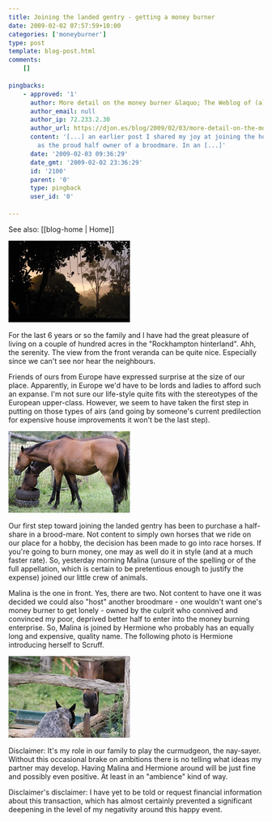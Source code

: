 ```yaml
---
title: Joining the landed gentry - getting a money burner
date: 2009-02-02 07:57:59+10:00
categories: ['moneyburner']
type: post
template: blog-post.html
comments:
    []
    
pingbacks:
    - approved: '1'
      author: More detail on the money burner &laquo; The Weblog of (a) David Jones
      author_email: null
      author_ip: 72.233.2.30
      author_url: https://djon.es/blog/2009/02/03/more-detail-on-the-money-burner/
      content: '[...] an earlier post I shared my joy at joining the horse racing set
        as the proud half owner of a broodmare. In an [...]'
      date: '2009-02-03 09:36:29'
      date_gmt: '2009-02-02 23:36:29'
      id: '2100'
      parent: '0'
      type: pingback
      user_id: '0'
    
---
```


See also: [[blog-home | Home]]

[![Sunset in January with a bit of rain](images/3215386460_aa116bc363_m.jpg)](http://www.flickr.com/photos/david_jones/3215386460/ "Sunset in January with a bit of rain by David T Jones, on Flickr")

For the last 6 years or so the family and I have had the great pleasure of living on a couple of hundred acres in the "Rockhampton hinterland". Ahh, the serenity. The view from the front veranda can be quite nice. Especially since we can't see nor hear the neighbours.

Friends of ours from Europe have expressed surprise at the size of our place. Apparently, in Europe we'd have to be lords and ladies to afford such an expanse. I'm not sure our life-style quite fits with the stereotypes of the European upper-class. However, we seem to have taken the first step in putting on those types of airs (and going by someone's current predilection for expensive house improvements it won't be the last step).

[![Malina - the new money burner](images/3243174787_4422fc911b_m.jpg)](http://www.flickr.com/photos/david_jones/3243174787/ "Malina - the new money burner by David T Jones, on Flickr")

Our first step toward joining the landed gentry has been to purchase a half-share in a brood-mare. Not content to simply own horses that we ride on our place for a hobby, the decision has been made to go into race horses. If you're going to burn money, one may as well do it in style (and at a much faster rate). So, yesterday morning Malina (unsure of the spelling or of the full appellation, which is certain to be pretentious enough to justify the expense) joined our little crew of animals.

Malina is the one in front. Yes, there are two. Not content to have one it was decided we could also "host" another broodmare - one wouldn't want one's money burner to get lonely - owned by the culprit who connived and convinced my poor, deprived better half to enter into the money burning enterprise. So, Malina is joined by Hermione who probably has an equally long and expensive, quality name. The following photo is Hermione introducing herself to Scruff.

[![Scruff and Hermione](images/3245606338_27b5bf0deb_m.jpg)](http://www.flickr.com/photos/david_jones/3245606338/ "Scruff and Hermione by David T Jones, on Flickr")

Disclaimer: It's my role in our family to play the curmudgeon, the nay-sayer. Without this occasional brake on ambitions there is no telling what ideas my partner may develop. Having Malina and Hermione around will be just fine and possibly even positive. At least in an "ambience" kind of way.

Disclaimer's disclaimer: I have yet to be told or request financial information about this transaction, which has almost certainly prevented a significant deepening in the level of my negativity around this happy event.